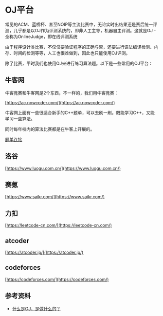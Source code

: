 # OJ平台

常见的ACM、蓝桥杯、甚至NOIP等主流比赛中，无论实时出结果还是赛后统一评测，几乎都是以OJ作为评测系统的，即非人工主导，机器自主评测。这就是OJ -  全称为OnlineJudge，即在线评测系统

由于程序设计类比赛，不仅仅要验证程序的正确与否，还要进行语法编译检测、内存、时间的检测等等，人工也很难做到，因此也只能使用OJ评测。

除了比赛，平时我们也使用OJ来进行练习算法题。以下是一些常用的OJ平台：

## 牛客网

牛客竞赛和牛客网是2个东西，不一样的，我们用牛客竞赛：

[https://ac.nowcoder.com/](https://ac.nowcoder.com/)

牛客网上面有一些很适合新手的C++题单，可以去刷一刷，既能学习C++，又能学习一些算法。

同时每年校内的算法比赛都是在牛客上开展的。

[题单连接](/比赛-/牛客算法题单.md)

## 洛谷

[https://www.luogu.com.cn/](https://www.luogu.com.cn/)

## 赛氪

[https://www.saikr.com/](https://www.saikr.com/)

## 力扣

[https://leetcode-cn.com/](https://leetcode-cn.com/)

## atcoder

[https://atcoder.jp/](https://atcoder.jp/)

## codeforces

[https://codeforces.com/](https://codeforces.com/)


## 参考资料
- [什么是OJ，是做什么的？](https://www.dotcpp.com/course/788)